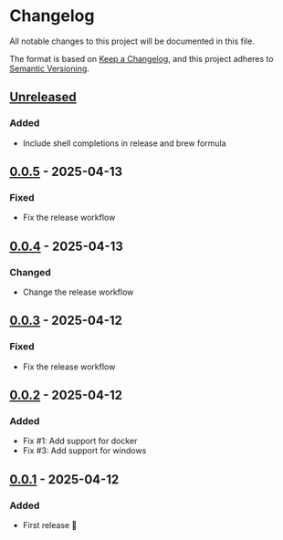 # Changelog

All notable changes to this project will be documented in this file.

The format is based on [Keep a Changelog](https://keepachangelog.com/en/1.0.0/),
and this project adheres to [Semantic Versioning](https://semver.org/spec/v2.0.0.html).

## [Unreleased]

### Added

- Include shell completions in release and brew formula

## [0.0.5] - 2025-04-13

### Fixed

- Fix the release workflow

## [0.0.4] - 2025-04-13

### Changed

- Change the release workflow

## [0.0.3] - 2025-04-12

### Fixed

- Fix the release workflow

## [0.0.2] - 2025-04-12

### Added

- Fix #1: Add support for docker
- Fix #3: Add support for windows

## [0.0.1] - 2025-04-12

### Added

- First release 🎉

[Unreleased]: https://github.com/hpehl/waco/compare/v0.0.5...HEAD

[0.0.5]: https://github.com/hpehl/waco/compare/v0.0.4...v0.0.5

[0.0.4]: https://github.com/hpehl/waco/compare/v0.0.3...v0.0.4

[0.0.3]: https://github.com/hpehl/waco/compare/v0.0.2...v0.0.3

[0.0.2]: https://github.com/hpehl/waco/compare/v0.0.1...v0.0.2

[0.0.1]: https://github.com/hpehl/waco/releases/tag/v0.0.1

